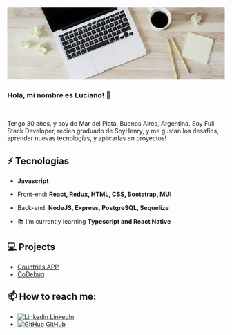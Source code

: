  <img src='./images/portada.png'>

 <br>
 
 ### Hola, mi nombre es **Luciano!** 👋 

<br>

 Tengo 30 años, y soy de Mar del Plata, Buenos Aires, Argentina. Soy Full Stack Developer, recien graduado de SoyHenry, y me gustan los desafíos, aprender nuevas tecnologías, y aplicarlas en proyectos! <br>

 ## ⚡ Tecnologías
- **Javascript**
- Front-end: **React, Redux, HTML, CSS, Bootstrap, MUI**
- Back-end: **NodeJS, Express, PostgreSQL, Sequelize**

- :books: I’m currently learning **Typescript and React Native**

## 💻 Projects
* [Countries APP](https://pic-ountries.vercel.app/)
* [CoDebug](https://codebug-ten.vercel.app/)


## 📫 How to reach me: 
* [![Linkedin](https://i.stack.imgur.com/gVE0j.png) LinkedIn](https://www.linkedin.com/in/luciano-morea/) 
* [![GitHub](https://i.stack.imgur.com/tskMh.png) GitHub](https://github.com/lucianommorea) 




<!--
**lucianommorea/lucianommorea** is a ✨ _special_ ✨ repository because its `README.md` (this file) appears on your GitHub profile.

Here are some ideas to get you started:

- 🔭 I’m currently working on ...
- 🌱 I’m currently learning ...
- 👯 I’m looking to collaborate on ...
- 🤔 I’m looking for help with ...
- 💬 Ask me about ...
- 📫 How to reach me: ...
- 😄 Pronouns: ...
- ⚡ Fun fact: ...
-->
